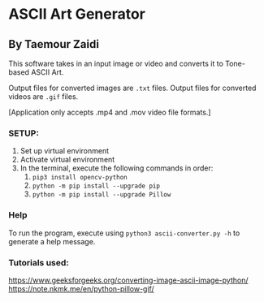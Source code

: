 # ASCII Art Generator
## By Taemour Zaidi

This software takes in an input image or video and converts it to Tone-based ASCII Art. 

Output files for converted images are `.txt` files. Output files for converted videos are `.gif` files.

[Application only accepts .mp4 and .mov video file formats.]

### SETUP:
1. Set up virtual environment
2. Activate virtual environment
3. In the terminal, execute the following commands in order:
    1. `pip3 install opencv-python`
    2. `python -m pip install --upgrade pip`
    3. `python -m pip install --upgrade Pillow`

### Help
To run the program, execute using `python3 ascii-converter.py -h` to generate a help message.

### Tutorials used:
https://www.geeksforgeeks.org/converting-image-ascii-image-python/
https://note.nkmk.me/en/python-pillow-gif/
